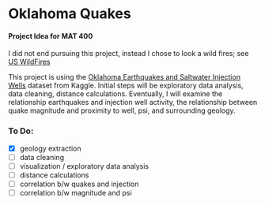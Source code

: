# Oklahoma Quakes

#### Project Idea for MAT 400  
I did not end pursuing this project, instead I chose to look a wild fires; see [US WildFires](https://github.com/andrewdnolan/US_WildFires)

This project is using the  [Oklahoma Earthquakes and Saltwater Injection Wells](https://www.kaggle.com/ksuchris2000/oklahoma-earthquakes-and-saltwater-injection-wells#InjectionWells.csv) dataset from Kaggle. Initial steps will be exploratory data analysis, data cleaning, distance calculations. Eventually, I will examine the relationship earthquakes and injection well activity, the relationship between quake magnitude and proximity to well, psi, and surrounding geology.


### To Do:  
- [x] geology extraction  
- [ ] data cleaning  
- [ ] visualization / exploratory data analysis  
- [ ] distance calculations  
- [ ] correlation b/w quakes and injection  
- [ ] correlation b/w magnitude and psi  
